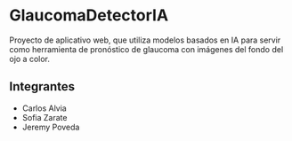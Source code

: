 # GlaucomaDetectorIA
Proyecto de aplicativo web, que utiliza modelos basados en IA para servir como herramienta de pronóstico de glaucoma con imágenes del fondo del ojo a color.
## Integrantes
- Carlos Alvia
- Sofia Zarate
- Jeremy Poveda
